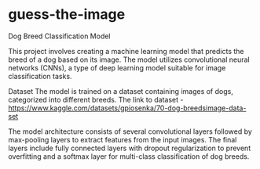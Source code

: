 # guess-the-image
Dog Breed Classification Model

This project involves creating a machine learning model that predicts the breed of a dog based on its image. The model utilizes convolutional neural networks (CNNs), a type of deep learning model suitable for image classification tasks.

Dataset
The model is trained on a dataset containing images of dogs, categorized into different breeds. The link to dataset - https://www.kaggle.com/datasets/gpiosenka/70-dog-breedsimage-data-set

The model architecture consists of several convolutional layers followed by max-pooling layers to extract features from the input images. The final layers include fully connected layers with dropout regularization to prevent overfitting and a softmax layer for multi-class classification of dog breeds.
